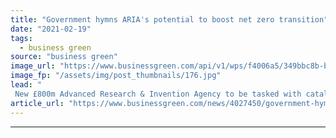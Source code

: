 ```yaml
---
title: "Government hymns ARIA's potential to boost net zero transition"
date: "2021-02-19"
tags: 
  - business green
source: "business green"
image_url: "https://www.businessgreen.com/api/v1/wps/f4006a5/349bbc8b-ba7a-4401-b430-d050d866205f/4/robot-artificial-intelligence-185x114.jpg"
image_fp: "/assets/img/post_thumbnails/176.jpg"
lead: "
 New £800m Advanced Research & Invention Agency to be tasked with catalysing cutting edge research to tackle global challenges such as disease outbreaks and climate change ..."
article_url: "https://www.businessgreen.com/news/4027450/government-hymns-aria-potential-boost-net-zero-transition"
---
```


---
